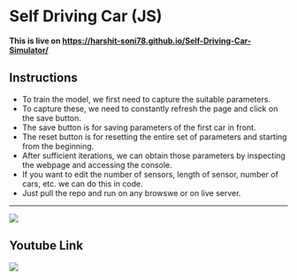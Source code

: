 # Self Driving Car (JS)

**This is live on <https://harshit-soni78.github.io/Self-Driving-Car-Simulator/>**

## Instructions

- To train the model, we first need to capture the suitable parameters.
- To capture these, we need to constantly refresh the page and click on the save button.
- The save button is for saving parameters of the first car in front.
- The reset button is for resetting the entire set of parameters and starting from the beginning.
- After sufficient iterations, we can obtain those parameters by inspecting the webpage and accessing the console.
- If you want to edit the number of sensors, length of sensor, number of cars, etc. we can do this in code.
- Just pull the repo and run on any browswe or on live server.

---

<img src="Assets/self-driving-car.gif"/>

## Youtube Link

[![](https://markdown-videos-api.jorgenkh.no/youtube/Uae-hT8-yrk)](https://www.youtube.com/watch?v=Uae-hT8-yrk)
